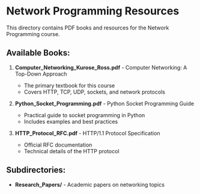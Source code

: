 # Network Programming Resources

This directory contains PDF books and resources for the Network Programming course.

## Available Books:

1. **Computer_Networking_Kurose_Ross.pdf** - Computer Networking: A Top-Down Approach
   - The primary textbook for this course
   - Covers HTTP, TCP, UDP, sockets, and network protocols

2. **Python_Socket_Programming.pdf** - Python Socket Programming Guide
   - Practical guide to socket programming in Python
   - Includes examples and best practices

3. **HTTP_Protocol_RFC.pdf** - HTTP/1.1 Protocol Specification
   - Official RFC documentation
   - Technical details of the HTTP protocol

## Subdirectories:

- **Research_Papers/** - Academic papers on networking topics
